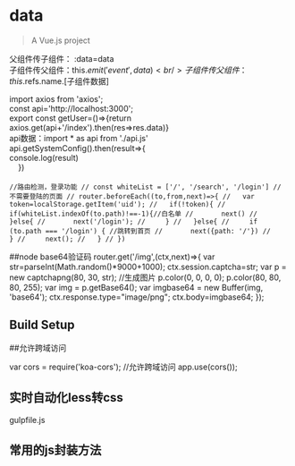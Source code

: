 # data

> A Vue.js project

父组件传子组件： :data=data  <br/>
子组件传父组件：this.$emit('event',data)<br/>
子组件传父组件：this.$refs.name.[子组件数据]<br/>


import axios from 'axios';<br/>
const api='http://localhost:3000';<br/>
export const getUser=()=>{return axios.get(api+'/index').then(res=>res.data)}<br/>
api数据：import * as api from './api.js'<br/>
  api.getSystemConfig().then(result=>{<br/>
        console.log(result)<br/>
      })<br/>
<br/>
`//路由检测，登录功能
// const whiteList = ['/', '/search', '/login'] // 不需要登陆的页面
// router.beforeEach((to,from,next)=>{
//   var token=localStorage.getItem('uid');
//   if(!token){
//     if(whiteList.indexOf(to.path)!==-1){//白名单
//       next()
//     }else{
//       next('/login');
//     }
//   }else{
//     if (to.path === '/login') { //跳转到首页
//       next({path: '/'})
//     }
//     next();
//   }
// })`

##node base64验证码
router.get('/img',(ctx,next)=>{
  var str=parseInt(Math.random()*9000+1000);
  ctx.session.captcha=str;
  var p = new captchapng(80, 30, str); //生成图片
  p.color(0, 0, 0, 0);
  p.color(80, 80, 80, 255);
  var img = p.getBase64();
  var imgbase64 = new Buffer(img, 'base64');
  ctx.response.type="image/png";
  ctx.body=imgbase64;
});

## Build Setup<br/>


##允许跨域访问

var cors = require('koa-cors');
//允许跨域访问
app.use(cors());
## 

## 实时自动化less转css<br/>
gulpfile.js

## 常用的js封装方法<br/>

